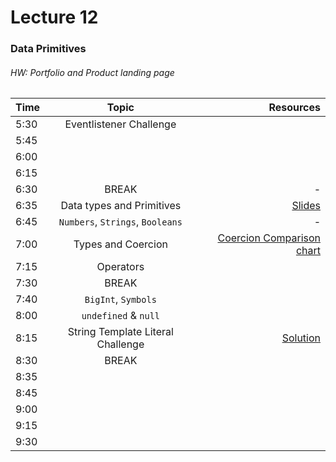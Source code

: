 # Lecture 12
### Data Primitives
###### HW: Portfolio and Product landing page

| Time     |       Topic                            | Resources   |
| ---------|:-------------:                         | -----:      |
| 5:30     |  Eventlistener Challenge                                      |             |
| 5:45     |                                        |             |
| 6:00     |                                        |             |
| 6:15     |                                        |             |
| 6:30     | BREAK                                  |    -        |
| 6:35     |   Data types and Primitives                                     |    [Slides](http://wjv.io/deck/05-dom-js/#/6)        |
| 6:45     |   `Numbers`, `Strings`, `Booleans`                                  |    -        |
| 7:00     |   Types and Coercion   | [Coercion Comparison chart](https://developer.mozilla.org/en-US/docs/Web/JavaScript/Equality_comparisons_and_sameness)            |
| 7:15     |   Operators            |             |
| 7:30     | BREAK                                  |             |
| 7:40     |   `BigInt`, `Symbols`                                     |             |
| 8:00     |    `undefined` & `null`   |            |
| 8:15     |  String Template Literal Challenge    | [Solution](https://github.com/JamieVaughn/code-along/blob/master/DOMAPI/template.html)             |
| 8:30     | BREAK                                  |             |
| 8:35     |                                        |             |
| 8:45     |                                        |             |
| 9:00     |                                        |             |
| 9:15     |                                        |             |
| 9:30     |                                        |             |